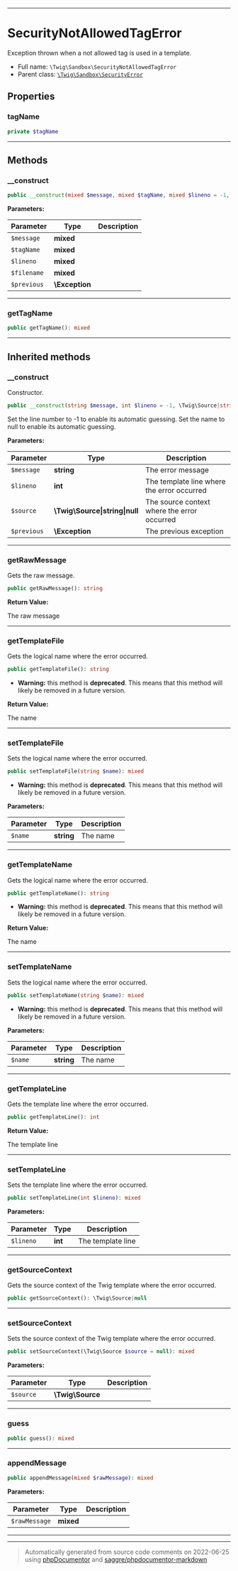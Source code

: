 ***

# SecurityNotAllowedTagError

Exception thrown when a not allowed tag is used in a template.



* Full name: `\Twig\Sandbox\SecurityNotAllowedTagError`
* Parent class: [`\Twig\Sandbox\SecurityError`](./SecurityError.md)



## Properties


### tagName



```php
private $tagName
```






***

## Methods


### __construct



```php
public __construct(mixed $message, mixed $tagName, mixed $lineno = -1, mixed $filename = null, \Exception $previous = null): mixed
```








**Parameters:**

| Parameter | Type | Description |
|-----------|------|-------------|
| `$message` | **mixed** |  |
| `$tagName` | **mixed** |  |
| `$lineno` | **mixed** |  |
| `$filename` | **mixed** |  |
| `$previous` | **\Exception** |  |




***

### getTagName



```php
public getTagName(): mixed
```











***


## Inherited methods


### __construct

Constructor.

```php
public __construct(string $message, int $lineno = -1, \Twig\Source|string|null $source = null, \Exception $previous = null): mixed
```

Set the line number to -1 to enable its automatic guessing.
Set the name to null to enable its automatic guessing.






**Parameters:**

| Parameter | Type | Description |
|-----------|------|-------------|
| `$message` | **string** | The error message |
| `$lineno` | **int** | The template line where the error occurred |
| `$source` | **\Twig\Source&#124;string&#124;null** | The source context where the error occurred |
| `$previous` | **\Exception** | The previous exception |




***

### getRawMessage

Gets the raw message.

```php
public getRawMessage(): string
```









**Return Value:**

The raw message



***

### getTemplateFile

Gets the logical name where the error occurred.

```php
public getTemplateFile(): string
```






* **Warning:** this method is **deprecated**. This means that this method will likely be removed in a future version.




**Return Value:**

The name



***

### setTemplateFile

Sets the logical name where the error occurred.

```php
public setTemplateFile(string $name): mixed
```






* **Warning:** this method is **deprecated**. This means that this method will likely be removed in a future version.



**Parameters:**

| Parameter | Type | Description |
|-----------|------|-------------|
| `$name` | **string** | The name |




***

### getTemplateName

Gets the logical name where the error occurred.

```php
public getTemplateName(): string
```






* **Warning:** this method is **deprecated**. This means that this method will likely be removed in a future version.




**Return Value:**

The name



***

### setTemplateName

Sets the logical name where the error occurred.

```php
public setTemplateName(string $name): mixed
```






* **Warning:** this method is **deprecated**. This means that this method will likely be removed in a future version.



**Parameters:**

| Parameter | Type | Description |
|-----------|------|-------------|
| `$name` | **string** | The name |




***

### getTemplateLine

Gets the template line where the error occurred.

```php
public getTemplateLine(): int
```









**Return Value:**

The template line



***

### setTemplateLine

Sets the template line where the error occurred.

```php
public setTemplateLine(int $lineno): mixed
```








**Parameters:**

| Parameter | Type | Description |
|-----------|------|-------------|
| `$lineno` | **int** | The template line |




***

### getSourceContext

Gets the source context of the Twig template where the error occurred.

```php
public getSourceContext(): \Twig\Source|null
```











***

### setSourceContext

Sets the source context of the Twig template where the error occurred.

```php
public setSourceContext(\Twig\Source $source = null): mixed
```








**Parameters:**

| Parameter | Type | Description |
|-----------|------|-------------|
| `$source` | **\Twig\Source** |  |




***

### guess



```php
public guess(): mixed
```











***

### appendMessage



```php
public appendMessage(mixed $rawMessage): mixed
```








**Parameters:**

| Parameter | Type | Description |
|-----------|------|-------------|
| `$rawMessage` | **mixed** |  |




***


***
> Automatically generated from source code comments on 2022-06-25 using [phpDocumentor](http://www.phpdoc.org/) and [saggre/phpdocumentor-markdown](https://github.com/Saggre/phpDocumentor-markdown)
